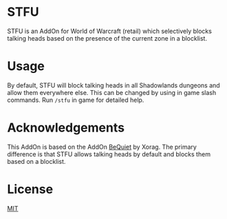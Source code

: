 # STFU

STFU is an AddOn for World of Warcraft (retail) which selectively blocks talking heads based on the presence of the current zone in a blocklist.

# Usage

By default, STFU will block talking heads in all Shadowlands dungeons and allow them everywhere else.
This can be changed by using in game slash commands.
Run `/stfu` in game for detailed help.

# Acknowledgements

This AddOn is based on the AddOn [BeQuiet](https://github.com/Xorag/BeQuiet) by Xorag.
The primary difference is that STFU allows talking heads by default and blocks them based on a blocklist.

# License

[MIT](https://choosealicense.com/licenses/mit/)
